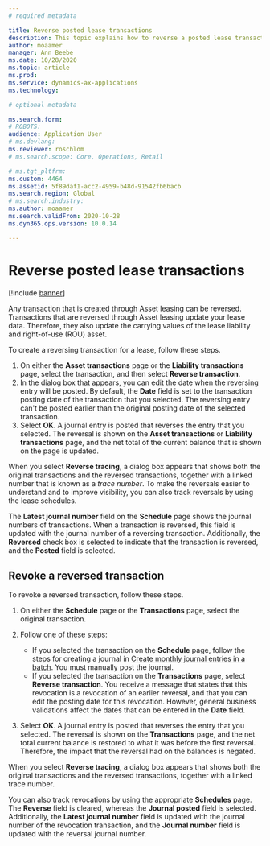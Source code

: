 ```yaml
---
# required metadata

title: Reverse posted lease transactions
description: This topic explains how to reverse a posted lease transaction. Any transaction that is created through Asset leasing can be reversed.
author: moaamer
manager: Ann Beebe
ms.date: 10/28/2020
ms.topic: article
ms.prod: 
ms.service: dynamics-ax-applications
ms.technology: 

# optional metadata

ms.search.form: 
# ROBOTS: 
audience: Application User
# ms.devlang: 
ms.reviewer: roschlom
# ms.search.scope: Core, Operations, Retail

# ms.tgt_pltfrm: 
ms.custom: 4464
ms.assetid: 5f89daf1-acc2-4959-b48d-91542fb6bacb
ms.search.region: Global
# ms.search.industry: 
ms.author: moaamer
ms.search.validFrom: 2020-10-28
ms.dyn365.ops.version: 10.0.14

---
```


# Reverse posted lease transactions

[!include [banner](../includes/banner.md)]

Any transaction that is created through Asset leasing can be reversed. Transactions that are reversed through Asset leasing update your lease data. Therefore, they also update the carrying values of the lease liability and right-of-use (ROU) asset.

To create a reversing transaction for a lease, follow these steps.

1. On either the **Asset transactions** page or the **Liability transactions** page, select the transaction, and then select **Reverse transaction**.
2. In the dialog box that appears, you can edit the date when the reversing entry will be posted. By default, the **Date** field is set to the transaction posting date of the transaction that you selected. The reversing entry can't be posted earlier than the original posting date of the selected transaction.
3. Select **OK**. A journal entry is posted that reverses the entry that you selected. The reversal is shown on the **Asset transactions** or **Liability transactions** page, and the net total of the current balance that is shown on the page is updated.

When you select **Reverse tracing**, a dialog box appears that shows both the original transactions and the reversed transactions, together with a linked number that is known as a *trace number*. To make the reversals easier to understand and to improve visibility, you can also track reversals by using the lease schedules.

The **Latest journal number** field on the **Schedule** page shows the journal numbers of transactions. When a transaction is reversed, this field is updated with the journal number of a reversing transaction. Additionally, the **Reversed** check box is selected to indicate that the transaction is reversed, and the **Posted** field is selected.

## Revoke a reversed transaction

To revoke a reversed transaction, follow these steps.

1. On either the **Schedule** page or the **Transactions** page, select the original transaction.
2. Follow one of these steps:

    - If you selected the transaction on the **Schedule** page, follow the steps for creating a journal in [Create monthly journal entries in a batch](create-monthly-journals-batch.md). You must manually post the journal.
    - If you selected the transaction on the **Transactions** page, select **Reverse transaction**. You receive a message that states that this revocation is a revocation of an earlier reversal, and that you can edit the posting date for this revocation. However, general business validations affect the dates that can be entered in the **Date** field. 

3. Select **OK**. A journal entry is posted that reverses the entry that you selected. The reversal is shown on the **Transactions** page, and the net total current balance is restored to what it was before the first reversal. Therefore, the impact that the reversal had on the balances is negated.

When you select **Reverse tracing**, a dialog box appears that shows both the original transactions and the reversed transactions, together with a linked trace number.

You can also track revocations by using the appropriate **Schedules** page. The **Reverse** field is cleared, whereas the **Journal posted** field is selected. Additionally, the **Latest journal number** field is updated with the journal number of the revocation transaction, and the **Journal number** field is updated with the reversal journal number.
